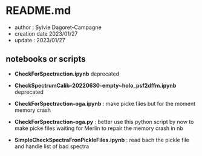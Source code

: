 # README.md

- author : Sylvie Dagoret-Campagne
- creation date 2023/01/27
- update : 2023/01/27



## notebooks or scripts

- **CheckForSpectraction.ipynb**   deprecated

- **CheckSpectrumCalib-20220630-empty~holo_psf2dffm.ipynb** deprecated 


- **CheckForSpectraction-oga.ipynb** : make picke files but for the moment memory crash    

- **CheckForSpectraction-oga.py** : better use this python script by now to make picke files waiting for Merlin to repair the memory crash in nb
                         


- **SimpleCheckSpectraFronPickleFiles.ipynb** : read bach the pickle file and handle list of bad spectra
